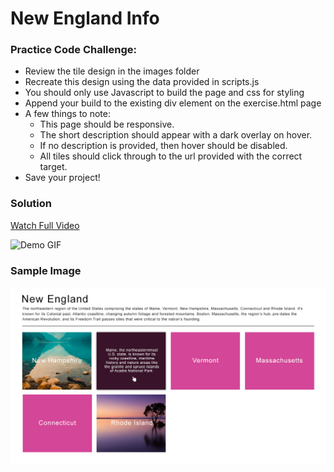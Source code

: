 # New England Info

### Practice Code Challenge:
 - Review the tile design in the images folder
 - Recreate this design using the data provided in scripts.js
 - You should only use Javascript to build the page and css for styling
 - Append your build to the existing div element on the exercise.html page
 - A few things to note:
     - This page should be responsive.
     - The short description should appear with a dark overlay on hover.
     - If no description is provided, then hover should be disabled.
     - All tiles should click through to the url provided with the correct target.      
 - Save your project!


### Solution
[Watch Full Video](https://youtu.be/nANwptDBCQo)

![Demo GIF](https://github.com/elzbyfar/new-england/blob/master/images/demo.gif=100%)

### Sample Image
![Original Example Image](https://github.com/elzbyfar/new-england/blob/master/images/tiles_design.jpg)
